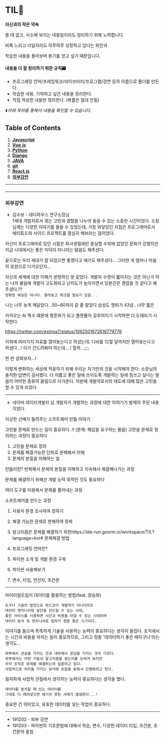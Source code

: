 # TIL:walking:

**자신과의 작은 약속**

쓸 데 없고, 사소해 보이는 내용일지라도 정리하기 위해 노력합니다.

비록 느리고 더딜지라도 하루하루 성장하고 있다는 위안과

학습한 내용을 돌아보며 용기를 얻고 싶기 때문입니다.



#### 내용을 더 잘 정리하기 위한 규칙:card_file_box:

- 프로그래밍 언어/프레임워크/라이브러리/프로그램/강연 등의 이름으로 폴더를 만든다.
- 학습한 내용, 기억하고 싶은 내용을 정리한다.
- 직접 작성한 내용만 정리한다. (복붙은 절대 안됨)




:arrow_down:_아래 목차를 통해서 내용을 확인할 수 있습니다._



## Table of Contents


  1. **[Javascript](./Javascript/)**
  1. **[Vue.js](./Vuejs/)**  
  1. **[Python](./Python/)**
  1. **[Django](./Django/)**
  1. **[JAVA](./JAVA/)**
  1. **[git](./git/)**
  1. **[React.js](./Reactjs/)**
  1. **[외부강연]()**

---


### 








---

### 외부강연
- 김수보 - 대디하우스 연구소장님  
1세대 개발자로서 겪는 고민과 경험을 나누어 들을 수 있는 소중한 시간이었다. 
소장님께는 다양한 이야기를 들을 수 있었는데, 가장 와닿았던 지점은
프로그래머로서 에티튜드와 사이드 프로젝트를 열심히 해보라는 점이었다.

자신이 프로그래머로 있던 시절은 회사생횔에만 충실할 수밖에 없었던 문화가 강했지만 지금 시대에서는 좋은 미덕이 아니라는 말씀도 해주셨다. 

끝으로는 우리 세대가 잘 되었으면 좋겠다고 얘기도 해주셨다...
그러한 게 얼마나 마음의 응원으로 다가오던지...

자신과 세계에 대한 이해가 분명하신 분 같았다.
개발자 수명이 짧아지는 것은 아닌가 하는 나의 물음에 개발이 고도화되고 난이도가 높아지면서 당분간은 괜찮을 것 같다고 해주셨다.??  
`정확한 워딩은 아니다. 들어보고 체크할 필요가 있음...`

나는 너무 늦게 깨달았다...50~60까지 갈 줄 알았다
삼성도 명퇴가 43살.. 너무 짧은

카카오는 AI 특수 떄문에 평준화가 되고 플랫폼이 갖추어지기 시작하면 더 도태되기 시작한다. 


https://twitter.com/estima7/status/1062501672616779776


이외에 여러가지 자료를 열어놓는다고 하셨는데, 디비를 12월 달까지만 열어놓는다고 하셨다...! 
이거 건드려봐야 하는데....! 헐퀴...;;;;


한 번 살펴보자...! 




이렇게 변화하는 세상에 적응하기 위해 우리는 자기만의 것을 시작해야 한다.
소장님의 솔직한 답변이 감사했다. 
더 이롭고 좋은 일에 쓰이도록 개발하는 일에 힘쓰고 싶다는 말씀이 어떠한 종류의 울림으로 다가온다.
덕분에 개발자로서의 태도에 대해 많은 고민을 할 수 있게 되었다. 

---

- 네이버 데이터개발자 님
개발자가 개발하는 과정에 대한 이야기가 발제의 주된 내용이었다.


이상한 선배가 들려주는 소프트웨어 만듦 이야기 

고민을 문제로 만드는 일이 중요하다..!! (문제: 해답을 요구하는 물음)
고민을 문제로 정의하는 과정이 중요하다 

1. 고민을 문제로 정의
2. 문제를 해결가능한 단위로 분해해서 이해
3. 문제의 본질을 이해하는 일

만듦이란? 반복해서 문제의 본질을 이해하고 지속해서 해결해나가는 과정


문제를 해결하기 위해선 개발 능력 외적인 것도 중요하다 

여러 도구를 이용해서 문제를 풀어내는 과정 

소프트에어를 만드는 과정
1. 사용자 환경 조사하여 정하기
2. 해결 가능한 문제로 분해하여 정복
3. 알고리즘은 문제를 해결하기 위한https://ide-run.goorm.io/workspace/TIL?language=kor# 문제해결 방법


1. 프로그래밍 언어란?
1. 파이썬 소개 및 개발 환경 구축
1. 파이썬 사용해보기 
1. 변수, 타입, 연산자, 조건문



------
마이리얼트립이 데이터를 활용하는 방법(feat. 양승화)
```
도구나 기술의 발전으로 하드코어 개발자가 아니더라도 
데이터 엔지니어링 앞단을 건드릴 수 있는 시대, 
좋은 서비스를 사용하면 시간과 비용을 아낄 수 있는 시대라며
데이터 분석 및 엔지니어로 일하기 정말 좋은 시기이다.
```
이야기를 들으며 똑똑하게 기술을 사용하는 능력이 중요하다는 생각이 들었다. 조직에서는 시간과 비용을 아끼는 일이 중요하므로, 그리고 정말 '데이터하기 좋은 때이구나'라는 생각도...

```
외부에서 관심을 가지는 것과 내부에서 관심을 가지는 것이 다르다.
외부에서는 어떤 기술과 알고리즘을 썼는지를 눈여겨 보지만 
우리 조직은 문제를 해결하는데 집중하고 있다. 
사업적으로 의미를 가지는 분석에 초점을 맞춰서 진행하려고 한다. 
```
철저하게 사업적 관점에서 생각하는 능력이 중요하다는 생각을 했다. 

```
데이터를 분석할 때 있는 데이터를 
그대로 다 때려넣으면 예기치 못한 사태가 발생한다...! 
```
중요한 건 의미있고, 유효한 데이터를 넣는 작업이 중요하다.

---

- 191202 - 외부 강연 
- 191203 - 파이썬의 기초문법에 대해서 학습, 변수, 다양한 데이터 타입, 조건문, 조건문의 중첩



